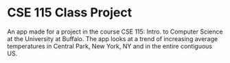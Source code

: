 # CSE 115 Class Project
An app made for a project in the course CSE 115: Intro. to Computer Science at the University at Buffalo. The app looks at a trend of increasing average temperatures in Central Park, New York, NY and in the entire contiguous US.
